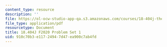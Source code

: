 ```yaml
---
content_type: resource
description: ''
file: https://ol-ocw-studio-app-qa.s3.amazonaws.com/courses/18-404j-theory-of-computation-fall-2020/910c70b3e11724947d47ea900c7ab4fd_MIT18_404f20_hw1.pdf
file_type: application/pdf
resourcetype: Document
title: 18.404J F2020 Problem Set 1
uid: 910c70b3-e117-2494-7d47-ea900c7ab4fd
---
```

